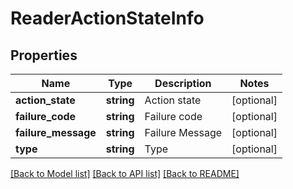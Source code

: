 # ReaderActionStateInfo

## Properties
Name | Type | Description | Notes
------------ | ------------- | ------------- | -------------
**action_state** | **string** | Action state | [optional] 
**failure_code** | **string** | Failure code | [optional] 
**failure_message** | **string** | Failure Message | [optional] 
**type** | **string** | Type | [optional] 

[[Back to Model list]](../README.md#documentation-for-models) [[Back to API list]](../README.md#documentation-for-api-endpoints) [[Back to README]](../README.md)


